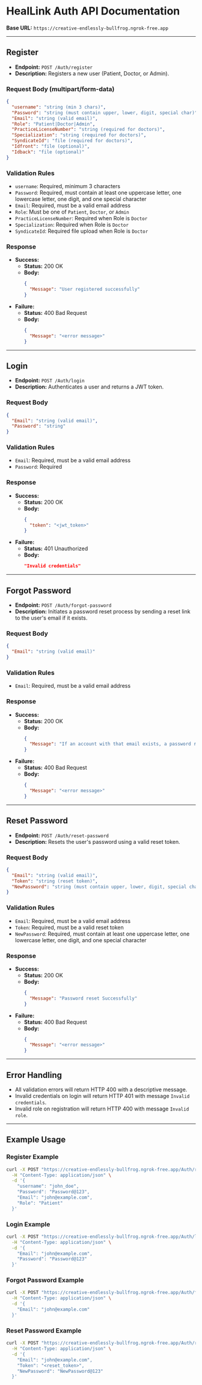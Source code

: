 # HealLink Auth API Documentation

**Base URL:** `https://creative-endlessly-bullfrog.ngrok-free.app`

---

## Register

- **Endpoint:** `POST /Auth/register`
- **Description:** Registers a new user (Patient, Doctor, or Admin).

### Request Body (multipart/form-data)
```json
{
  "username": "string (min 3 chars)",
  "Password": "string (must contain upper, lower, digit, special char)",
  "Email": "string (valid email)",
  "Role": "Patient|Doctor|Admin",
  "PracticeLicenseNumber": "string (required for doctors)",
  "Specialization": "string (required for doctors)",
  "SyndicateId": "file (required for doctors)",
  "Idfront": "file (optional)",
  "Idback": "file (optional)"
}
```

### Validation Rules
- `username`: Required, minimum 3 characters
- `Password`: Required, must contain at least one uppercase letter, one lowercase letter, one digit, and one special character
- `Email`: Required, must be a valid email address
- `Role`: Must be one of `Patient`, `Doctor`, or `Admin`
- `PracticeLicenseNumber`: Required when Role is `Doctor`
- `Specialization`: Required when Role is `Doctor`
- `SyndicateId`: Required file upload when Role is `Doctor`

### Response
- **Success:**
  - **Status:** 200 OK
  - **Body:**
    ```json
    {
      "Message": "User registered successfully"
    }
    ```
- **Failure:**
  - **Status:** 400 Bad Request
  - **Body:**
    ```json
    {
      "Message": "<error message>"
    }
    ```

---

## Login

- **Endpoint:** `POST /Auth/login`
- **Description:** Authenticates a user and returns a JWT token.

### Request Body
```json
{
  "Email": "string (valid email)",
  "Password": "string"
}
```

### Validation Rules
- `Email`: Required, must be a valid email address
- `Password`: Required

### Response
- **Success:**
  - **Status:** 200 OK
  - **Body:**
    ```json
    {
      "token": "<jwt_token>"
    }
    ```
- **Failure:**
  - **Status:** 401 Unauthorized
  - **Body:**
    ```json
    "Invalid credentials"
    ```

---

## Forgot Password

- **Endpoint:** `POST /Auth/forgot-password`
- **Description:** Initiates a password reset process by sending a reset link to the user's email if it exists.

### Request Body
```json
{
  "Email": "string (valid email)"
}
```

### Validation Rules
- `Email`: Required, must be a valid email address

### Response
- **Success:**
  - **Status:** 200 OK
  - **Body:**
    ```json
    {
      "Message": "If an account with that email exists, a password reset link has been sent."
    }
    ```
- **Failure:**
  - **Status:** 400 Bad Request
  - **Body:**
    ```json
    {
      "Message": "<error message>"
    }
    ```

---

## Reset Password

- **Endpoint:** `POST /Auth/reset-password`
- **Description:** Resets the user's password using a valid reset token.

### Request Body
```json
{
  "Email": "string (valid email)",
  "Token": "string (reset token)",
  "NewPassword": "string (must contain upper, lower, digit, special char)"
}
```

### Validation Rules
- `Email`: Required, must be a valid email address
- `Token`: Required, must be a valid reset token
- `NewPassword`: Required, must contain at least one uppercase letter, one lowercase letter, one digit, and one special character

### Response
- **Success:**
  - **Status:** 200 OK
  - **Body:**
    ```json
    {
      "Message": "Password reset Successfully"
    }
    ```
- **Failure:**
  - **Status:** 400 Bad Request
  - **Body:**
    ```json
    {
      "Message": "<error message>"
    }
    ```

---

## Error Handling
- All validation errors will return HTTP 400 with a descriptive message.
- Invalid credentials on login will return HTTP 401 with message `Invalid credentials`.
- Invalid role on registration will return HTTP 400 with message `Invalid role`.

---

## Example Usage

### Register Example
```bash
curl -X POST "https://creative-endlessly-bullfrog.ngrok-free.app/Auth/register" \
  -H "Content-Type: application/json" \
  -d '{
    "username": "john_doe",
    "Password": "Password@123",
    "Email": "john@example.com",
    "Role": "Patient"
  }'
```

### Login Example
```bash
curl -X POST "https://creative-endlessly-bullfrog.ngrok-free.app/Auth/login" \
  -H "Content-Type: application/json" \
  -d '{
    "Email": "john@example.com",
    "Password": "Password@123"
  }'
```

### Forgot Password Example
```bash
curl -X POST "https://creative-endlessly-bullfrog.ngrok-free.app/Auth/forgot-password" \
  -H "Content-Type: application/json" \
  -d '{
    "Email": "john@example.com"
  }'
```

### Reset Password Example
```bash
curl -X POST "https://creative-endlessly-bullfrog.ngrok-free.app/Auth/reset-password" \
  -H "Content-Type: application/json" \
  -d '{
    "Email": "john@example.com",
    "Token": "<reset_token>",
    "NewPassword": "NewPassword@123"
  }'
```